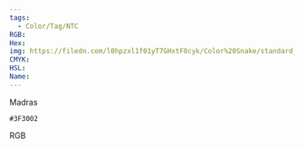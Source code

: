 ```yaml
---
tags:
  - Color/Tag/NTC
RGB:
Hex:
img: https://filedn.com/l0hpzxl1f01yT7GHxtF8cyk/Color%20Snake/standard_csv_to_svg/%23/3F3002.svg
CMYK:
HSL:
Name:
---
```

Madras
```palette
#3F3002
```
RGB
